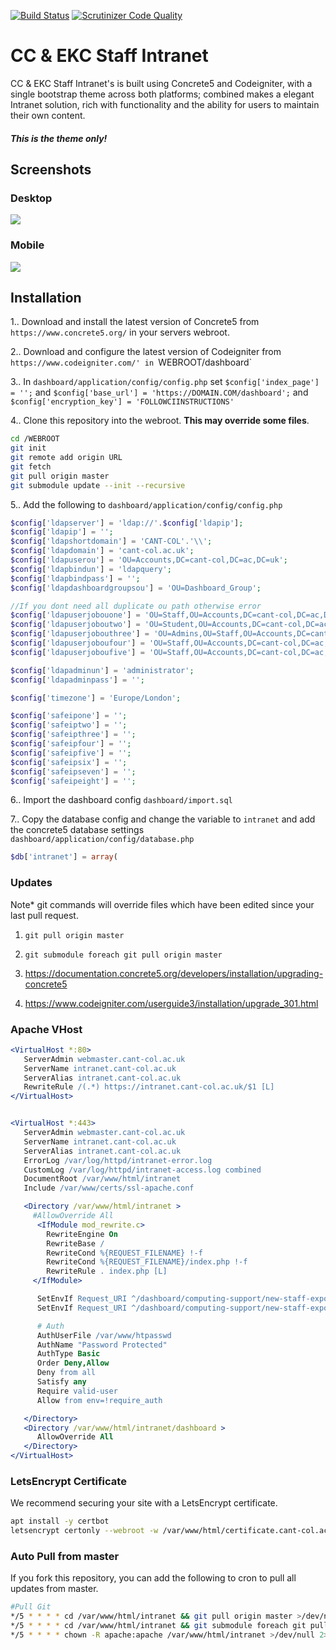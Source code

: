 [![Build Status](https://scrutinizer-ci.com/g/East-Kent-Partnership/Intranet/badges/build.png?b=master)](https://scrutinizer-ci.com/g/East-Kent-Partnership/Intranet/build-status/master) [![Scrutinizer Code Quality](https://scrutinizer-ci.com/g/East-Kent-Partnership/Intranet/badges/quality-score.png?b=master)](https://scrutinizer-ci.com/g/East-Kent-Partnership/Intranet/?branch=master)

# CC &amp; EKC Staff Intranet
CC &amp; EKC Staff Intranet's is built using Concrete5 and Codeigniter, with a single bootstrap theme across both platforms; combined makes a elegant Intranet solution, rich with functionality and the ability for users to maintain their own content.

##### This is the theme only!
## Screenshots
### Desktop
![](https://github.com/East-Kent-Partnership/Intranet/blob/master/screenshots/HomePage.png)
### Mobile
![](https://github.com/East-Kent-Partnership/Intranet/blob/master/screenshots/HomeMobile.png)

## Installation
1.. Download and install the latest version of Concrete5 from `https://www.concrete5.org/` in your servers webroot.

2.. Download and configure the latest version of Codeigniter from `https://www.codeigniter.com/' in `WEBROOT/dashboard`

3.. In `dashboard/application/config/config.php` set `$config['index_page'] = '';` and `$config['base_url'] = 'https://DOMAIN.COM/dashboard';` and `$config['encryption_key'] = 'FOLLOWCIINSTRUCTIONS'`

4.. Clone this repository into the webroot. **This may override some files**. 
```bash
cd /WEBROOT
git init
git remote add origin URL
git fetch
git pull origin master
git submodule update --init --recursive
```

5.. Add the following to `dashboard/application/config/config.php`
```php
$config['ldapserver'] = 'ldap://'.$config['ldapip'];
$config['ldapip'] = '';
$config['ldapshortdomain'] = 'CANT-COL'.'\\';
$config['ldapdomain'] = 'cant-col.ac.uk';
$config['ldapuserou'] = 'OU=Accounts,DC=cant-col,DC=ac,DC=uk';
$config['ldapbindun'] = 'ldapquery';
$config['ldapbindpass'] = '';
$config['ldapdashboardgroupsou'] = 'OU=Dashboard_Group';

//If you dont need all duplicate ou path otherwise error
$config['ldapuserjobouone'] = 'OU=Staff,OU=Accounts,DC=cant-col,DC=ac,DC=uk';
$config['ldapuserjoboutwo'] = 'OU=Student,OU=Accounts,DC=cant-col,DC=ac,DC=uk';
$config['ldapuserjobouthree'] = 'OU=Admins,OU=Staff,OU=Accounts,DC=cant-col,DC=ac,DC=uk';
$config['ldapuserjoboufour'] = 'OU=Staff,OU=Accounts,DC=cant-col,DC=ac,DC=uk';
$config['ldapuserjoboufive'] = 'OU=Staff,OU=Accounts,DC=cant-col,DC=ac,DC=uk';

$config['ldapadminun'] = 'administrator';
$config['ldapadminpass'] = '';

$config['timezone'] = 'Europe/London';

$config['safeipone'] = '';
$config['safeiptwo'] = '';
$config['safeipthree'] = '';
$config['safeipfour'] = '';
$config['safeipfive'] = '';
$config['safeipsix'] = '';
$config['safeipseven'] = '';
$config['safeipeight'] = '';
```
6.. Import the dashboard config `dashboard/import.sql`

7.. Copy the database config and change the variable to `intranet` and add the concrete5 database settings `dashboard/application/config/database.php`
```php
$db['intranet'] = array(
```

### Updates
Note* git commands will override files which have been edited since your last pull request.

1. `git pull origin master`

2. `git submodule foreach git pull origin master`

3. https://documentation.concrete5.org/developers/installation/upgrading-concrete5
4. https://www.codeigniter.com/userguide3/installation/upgrade_301.html


### Apache VHost
```apache
<VirtualHost *:80>
   ServerAdmin webmaster.cant-col.ac.uk
   ServerName intranet.cant-col.ac.uk
   ServerAlias intranet.cant-col.ac.uk
   RewriteRule /(.*) https://intranet.cant-col.ac.uk/$1 [L]
</VirtualHost>


<VirtualHost *:443>
   ServerAdmin webmaster.cant-col.ac.uk
   ServerName intranet.cant-col.ac.uk
   ServerAlias intranet.cant-col.ac.uk
   ErrorLog /var/log/httpd/intranet-error.log
   CustomLog /var/log/httpd/intranet-access.log combined
   DocumentRoot /var/www/html/intranet
   Include /var/www/certs/ssl-apache.conf

   <Directory /var/www/html/intranet >
     #AllowOverride All
      <IfModule mod_rewrite.c>
        RewriteEngine On
        RewriteBase /
        RewriteCond %{REQUEST_FILENAME} !-f
        RewriteCond %{REQUEST_FILENAME}/index.php !-f
        RewriteRule . index.php [L]
     </IfModule>

      SetEnvIf Request_URI ^/dashboard/computing-support/new-staff-export require_auth=true
      SetEnvIf Request_URI ^/dashboard/computing-support/new-staff-export/complete require_auth=true

      # Auth
      AuthUserFile /var/www/htpasswd
      AuthName "Password Protected"
      AuthType Basic
      Order Deny,Allow
      Deny from all
      Satisfy any
      Require valid-user
      Allow from env=!require_auth

   </Directory>
   <Directory /var/www/html/intranet/dashboard >
      AllowOverride All
   </Directory>
</VirtualHost>

```

### LetsEncrypt Certificate
We recommend securing your site with a LetsEncrypt certificate.

```bash
apt install -y certbot
letsencrypt certonly --webroot -w /var/www/html/certificate.cant-col.ac.uk -d .cant-col.ac.uk
```

### Auto Pull from master
If you fork this repository, you can add the following to cron to pull all updates from master.
```bash
#Pull Git
*/5 * * * * cd /var/www/html/intranet && git pull origin master >/dev/null 2>&1
*/5 * * * * cd /var/www/html/intranet && git submodule foreach git pull origin master >/dev/null 2>&1
*/5 * * * * chown -R apache:apache /var/www/html/intranet >/dev/null 2>&1
```
